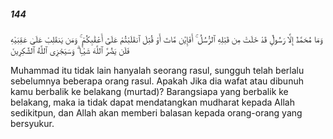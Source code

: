 ##### 144

<span class="ayah">وَمَا مُحَمَّدٌ إِلَّا رَسُولٌۭ قَدْ خَلَتْ مِن قَبْلِهِ ٱلرُّسُلُ ۚ أَفَإِي۟ن مَّاتَ أَوْ قُتِلَ ٱنقَلَبْتُمْ عَلَىٰٓ أَعْقَٰبِكُمْ ۚ وَمَن يَنقَلِبْ عَلَىٰ عَقِبَيْهِ فَلَن يَضُرَّ ٱللَّهَ شَيْـًۭٔا ۗ وَسَيَجْزِى ٱللَّهُ ٱلشَّٰكِرِينَ</span>

<span class="ayah_translation">Muhammad itu tidak lain hanyalah seorang rasul, sungguh telah berlalu sebelumnya beberapa orang rasul. Apakah Jika dia wafat atau dibunuh kamu berbalik ke belakang (murtad)? Barangsiapa yang berbalik ke belakang, maka ia tidak dapat mendatangkan mudharat kepada Allah sedikitpun, dan Allah akan memberi balasan kepada orang-orang yang bersyukur.</span>
